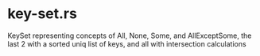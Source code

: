 # key-set.rs
KeySet representing concepts of All, None, Some, and AllExceptSome, the last 2 with a sorted uniq list of keys, and all with intersection calculations
